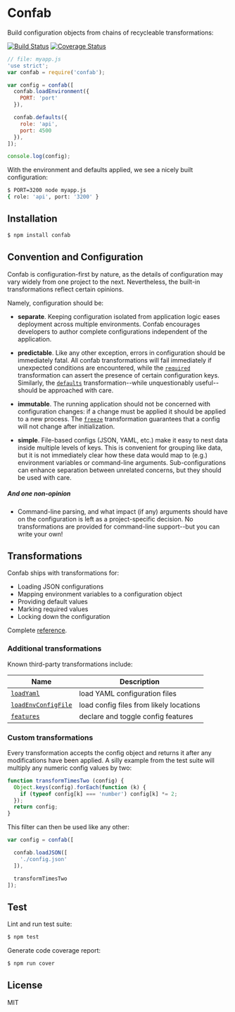 Confab
===============================================================================

Build configuration objects from chains of recycleable transformations:

[![Build Status](https://travis-ci.org/rjz/confab.png)](https://travis-ci.org/rjz/confab)
[![Coverage Status](https://coveralls.io/repos/rjz/confab/badge.png?branch=master)](https://coveralls.io/r/rjz/confab?branch=master)

```js
// file: myapp.js
'use strict';
var confab = require('confab');

var config = confab([
  confab.loadEnvironment({
    PORT: 'port'
  }),

  confab.defaults({
    role: 'api',
    port: 4500
  }),
]);

console.log(config);
```

With the environment and defaults applied, we see a nicely built configuration:

```sh
$ PORT=3200 node myapp.js
{ role: 'api', port: '3200' }
```

Installation
-------------------------------------------------------------------------------

```sh
$ npm install confab
```


Convention and Configuration
-------------------------------------------------------------------------------

Confab is configuration-first by nature, as the details of configuration may
vary widely from one project to the next. Nevertheless, the built-in
transformations reflect certain opinions.

Namely, configuration should be:

  * **separate**. Keeping configuration isolated from application logic eases
    deployment across multiple environments. Confab encourages developers to
    author complete configurations independent of the application.

  * **predictable**. Like any other exception, errors in configuration should be
    immediately fatal. All confab transformations will fail immediately if
    unexpected conditions are encountered, while the [`required`][confab-required]
    transformation can assert the presence of certain configuration keys.
    Similarly, the [`defaults`][confab-defaults] transformation--while
    unquestionably useful--should be approached with care.

  * **immutable**. The running application should not be concerned with
    configuration changes: if a change must be applied it should be applied to a
    new process. The [`freeze`][confab-freeze] transformation guarantees that a
    config will not change after initialization.

  * **simple**. File-based configs (JSON, YAML, etc.) make
    it easy to nest data inside multiple levels of keys. This is convenient for
    grouping like data, but it is not immediately clear how these data would map
    to (e.g.) environment variables or command-line arguments.
    Sub-configurations can enhance separation between unrelated concerns, but
    they should be used with care.

##### And one non-opinion

  * Command-line parsing, and what impact (if any) arguments should have on the
    configuration is left as a project-specific decision. No transformations
    are provided for command-line support--but you can write your own!

Transformations
-------------------------------------------------------------------------------

Confab ships with transformations for:

  * Loading JSON configurations
  * Mapping environment variables to a configuration object
  * Providing default values
  * Marking required values
  * Locking down the configuration

Complete [reference](http://rjz.github.io/confab/#transforms).

### Additional transformations

Known third-party transformations include:

Name                                 | Description
------------------------------------ | ----------------------------------------
[`loadYaml`][confab-addons]          | load YAML configuration files
[`loadEnvConfigFile`][confab-addons] | load config files from likely locations
[`features`][confab-features]        | declare and toggle config features

### Custom transformations

Every transformation accepts the config object and returns it after any
modifications have been applied. A silly example from the test suite will
multiply any numeric config values by two:

```js
function transformTimesTwo (config) {
  Object.keys(config).forEach(function (k) {
    if (typeof config[k] === 'number') config[k] *= 2;
  });
  return config;
}
```

This filter can then be used like any other:

```js
var config = confab([

  confab.loadJSON([
    './config.json'
  ]),

  transformTimesTwo
]);
```

Test
-------------------------------------------------------------------------------

Lint and run test suite:

```sh
$ npm test
```

Generate code coverage report:

```sh
$ npm run cover
```


License
-------------------------------------------------------------------------------

MIT

[confab-defaults]: http://rjz.github.io/confab/#transforms-defaults
[confab-required]: http://rjz.github.io/confab/#transforms-required
[confab-freeze]: http://rjz.github.io/confab/#transforms-freeze
[confab-addons]: https://github.com/kenjones-cisco/confab-addons
[confab-features]: https://github.com/rjz/confab-features
